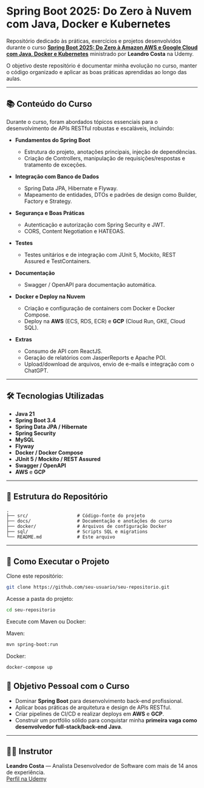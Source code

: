 # Spring Boot 2025: Do Zero à Nuvem com Java, Docker e Kubernetes

Repositório dedicado às práticas, exercícios e projetos desenvolvidos durante o curso **[Spring Boot 2025: Do Zero à Amazon AWS e Google Cloud com Java, Docker e Kubernetes](https://www.udemy.com/course/restful-apis-do-0-a-nuvem-com-springboot-e-docker/?couponCode=MT130825G1)** ministrado por **Leandro Costa** na Udemy.

O objetivo deste repositório é documentar minha evolução no curso, manter o código organizado e aplicar as boas práticas aprendidas ao longo das aulas.

---

## 📚 Conteúdo do Curso

Durante o curso, foram abordados tópicos essenciais para o desenvolvimento de APIs RESTful robustas e escaláveis, incluindo:

- **Fundamentos do Spring Boot**  
  - Estrutura do projeto, anotações principais, injeção de dependências.
  - Criação de Controllers, manipulação de requisições/respostas e tratamento de exceções.

- **Integração com Banco de Dados**  
  - Spring Data JPA, Hibernate e Flyway.  
  - Mapeamento de entidades, DTOs e padrões de design como Builder, Factory e Strategy.

- **Segurança e Boas Práticas**  
  - Autenticação e autorização com Spring Security e JWT.  
  - CORS, Content Negotiation e HATEOAS.

- **Testes**  
  - Testes unitários e de integração com JUnit 5, Mockito, REST Assured e TestContainers.

- **Documentação**  
  - Swagger / OpenAPI para documentação automática.

- **Docker e Deploy na Nuvem**  
  - Criação e configuração de containers com Docker e Docker Compose.  
  - Deploy na **AWS** (ECS, RDS, ECR) e **GCP** (Cloud Run, GKE, Cloud SQL).

- **Extras**  
  - Consumo de API com ReactJS.  
  - Geração de relatórios com JasperReports e Apache POI.  
  - Upload/download de arquivos, envio de e-mails e integração com o ChatGPT.

---

## 🛠️ Tecnologias Utilizadas

- **Java 21**
- **Spring Boot 3.4**
- **Spring Data JPA / Hibernate**
- **Spring Security**
- **MySQL**
- **Flyway**
- **Docker / Docker Compose**
- **JUnit 5 / Mockito / REST Assured**
- **Swagger / OpenAPI**
- **AWS** e **GCP**

---

## 📂 Estrutura do Repositório

```plaintext
.
├── src/                  # Código-fonte do projeto
├── docs/                 # Documentação e anotações do curso
├── docker/               # Arquivos de configuração Docker
├── sql/                  # Scripts SQL e migrations
└── README.md             # Este arquivo
```
---
## 🚀 Como Executar o Projeto

Clone este repositório:

```bash
git clone https://github.com/seu-usuario/seu-repositorio.git
```

Acesse a pasta do projeto:
```bash
cd seu-repositorio
```

Execute com Maven ou Docker:

Maven:
```bash
mvn spring-boot:run
```
Docker:
```bash
docker-compose up
```
## 🎯 Objetivo Pessoal com o Curso

- Dominar **Spring Boot** para desenvolvimento back-end profissional.  
- Aplicar boas práticas de arquitetura e design de APIs RESTful.  
- Criar pipelines de CI/CD e realizar deploys em **AWS** e **GCP**.  
- Construir um portfólio sólido para conquistar minha **primeira vaga como desenvolvedor full-stack/back-end Java**.

---

## 👨‍💻 Instrutor

**Leandro Costa** — Analista Desenvolvedor de Software com mais de 14 anos de experiência.  
[Perfil na Udemy](https://www.udemy.com/user/leandro-da-costa-goncalves/)
